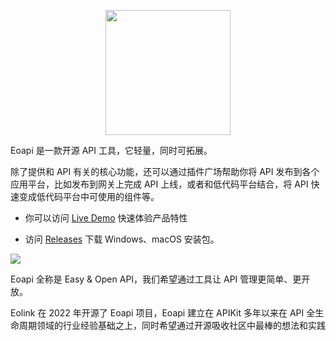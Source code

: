 <p align="center">
    <img width="200" src="/images/logo.png">
</p>
Eoapi 是一款开源 API 工具，它轻量，同时可拓展。

除了提供和 API 有关的核心功能，还可以通过插件广场帮助你将 API 发布到各个应用平台，比如发布到网关上完成 API 上线，或者和低代码平台结合，将 API 快速变成低代码平台中可使用的组件等。

- 你可以访问 [Live Demo](https://eoapi.io/) 快速体验产品特性

- 访问 [Releases](https://github.com/eolinker/eoapi/releases) 下载 Windows、macOS 安装包。

![](/images/eoapi-demo.png)

Eoapi 全称是 Easy & Open API，我们希望通过工具让 API 管理更简单、更开放。

Eolink 在 2022 年开源了 Eoapi 项目，Eoapi 建立在 APIKit 多年以来在 API 全生命周期领域的行业经验基础之上，同时希望通过开源吸收社区中最棒的想法和实践


